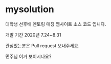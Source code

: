 # mysolution
대학생 선후배 멘토링 매칭 웹사이트 소스 코드 입니다.

개발 기간 2020년 7.24~8.31 

관심있는분은 Pull request 보내주세요.

민주님 이거 보이시나요?


